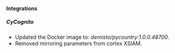 
#### Integrations
##### CyCognito
- Updated the Docker image to: *demisto/pycountry:1.0.0.48700*.
- Removed mirroring parameters from cortex XSIAM.
